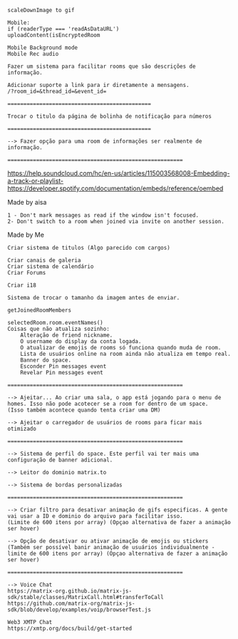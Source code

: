     scaleDownImage to gif

    Mobile:
    if (readerType === 'readAsDataURL')
    uploadContent(isEncryptedRoom

    Mobile Background mode
    Mobile Rec audio

    Fazer um sistema para facilitar rooms que são descrições de informação.

    Adicionar suporte a link para ir diretamente a mensagens.
    /?room_id=&thread_id=&event_id=

    =============================================

    Trocar o titulo da página de bolinha de notificação para números

    =============================================

    --> Fazer opção para uma room de informações ser realmente de informação.

    =======================================================

https://help.soundcloud.com/hc/en-us/articles/115003568008-Embedding-a-track-or-playlist-
https://developer.spotify.com/documentation/embeds/reference/oembed

Made by aisa

    1 - Don't mark messages as read if the window isn't focused.
    2- Don't switch to a room when joined via invite on another session.

Made by Me

    Criar sistema de titulos (Algo parecido com cargos)

    Criar canais de galeria
    Criar sistema de calendário
    Criar Forums

    Criar i18

    Sistema de trocar o tamanho da imagem antes de enviar.

    getJoinedRoomMembers

    selectedRoom.room.eventNames()
    Coisas que não atualiza sozinho:
        Alteração de friend nickname.
        O username do display da conta logada.
        O atualizar de emojis de rooms só funciona quando muda de room.
        Lista de usuários online na room ainda não atualiza em tempo real.
        Banner do space.
        Esconder Pin messages event
        Revelar Pin messages event

    =======================================================

    --> Ajeitar... Ao criar uma sala, o app está jogando para o menu de homes. Isso não pode acotecer se a room for dentro de um space.
    (Isso também acontece quando tenta criar uma DM)

    --> Ajeitar o carregador de usuários de rooms para ficar mais otimizado

    =======================================================

    --> Sistema de perfil do space. Este perfil vai ter mais uma configuração de banner adicional.

    --> Leitor do dominio matrix.to

    --> Sistema de bordas personalizadas

    =======================================================

    --> Criar filtro para desativar animação de gifs especificas. A gente vai usar a ID e dominio do arquivo para facilitar isso.
    (Limite de 600 itens por array) (Opçao alternativa de fazer a animação ser hover)

    --> Opção de desativar ou ativar animação de emojis ou stickers
    (Também ser possível banir animação de usuários individualmente - limite de 600 itens por array) (Opçao alternativa de fazer a animação ser hover)

    =======================================================

    --> Voice Chat
    https://matrix-org.github.io/matrix-js-sdk/stable/classes/MatrixCall.html#transferToCall
    https://github.com/matrix-org/matrix-js-sdk/blob/develop/examples/voip/browserTest.js

    Web3 XMTP Chat
    https://xmtp.org/docs/build/get-started
